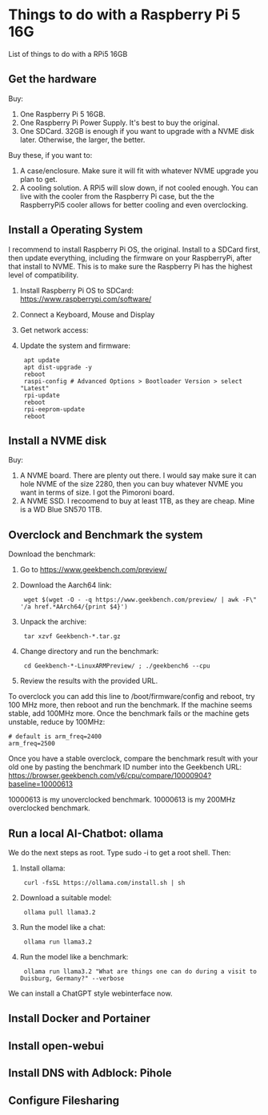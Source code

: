 # Things to do with a Raspberry Pi 5 16G

List of things to do with a RPi5 16GB

## Get the hardware

Buy:

1. One Raspberry Pi 5 16GB.
2. One Raspberry Pi Power Supply. It's best to buy the original.
3. One SDCard. 32GB is enough if you want to upgrade with a NVME disk later. Otherwise, the larger, the better.

Buy these, if you want to:

1. A case/enclosure. Make sure it will fit with whatever NVME upgrade you plan to get.
2. A cooling solution. A RPi5 will slow down, if not cooled enough. You can live with the cooler from the Raspberry Pi case, but the the RaspberryPi5 cooler allows for better cooling and even overclocking.

## Install a Operating System

I recommend to install Raspberry Pi OS, the original. Install to a SDCard first, then update everything, including the firmware on your RaspberryPi, after that install to NVME. This is to make sure the Raspberry Pi has the highest level of compatibility.

1. Install Raspberry Pi OS to SDCard: https://www.raspberrypi.com/software/
2. Connect a Keyboard, Mouse and Display
3. Get network access:
4. Update the system and firmware:

        apt update
        apt dist-upgrade -y
        reboot
        raspi-config # Advanced Options > Bootloader Version > select "Latest"
        rpi-update
        reboot
        rpi-eeprom-update
        reboot

## Install a NVME disk

Buy:

1. A NVME board. There are plenty out there. I would say make sure it can hole NVME of the size 2280, then you can buy whatever NVME you want in terms of size. I got the Pimoroni board.
2. A NVME SSD. I recoomend to buy at least 1TB, as they are cheap. Mine is a WD Blue SN570 1TB.

## Overclock and Benchmark the system

Download the benchmark:

1. Go to https://www.geekbench.com/preview/
2. Download the Aarch64 link:

        wget $(wget -O - -q https://www.geekbench.com/preview/ | awk -F\" '/a href.*AArch64/{print $4}')

3. Unpack the archive:

        tar xzvf Geekbench-*.tar.gz

4. Change directory and run the benchmark:

        cd Geekbench-*-LinuxARMPreview/ ; ./geekbench6 --cpu

5. Review the results with the provided URL.

To overclock you can add this line to /boot/firmware/config and reboot, try 100 MHz more, then reboot and run the benchmark. If the machine seems stable, add 100MHz more. Once the benchmark fails or the machine gets unstable, reduce by 100MHz:

    # default is arm_freq=2400
    arm_freq=2500

Once you have a stable overclock, compare the benchmark result with your old one by pasting the benchmark ID number into the Geekbench URL:
https://browser.geekbench.com/v6/cpu/compare/10000904?baseline=10000613

10000613 is my unoverclocked benchmark. 10000613 is my 200MHz overclocked benchmark.

## Run a local AI-Chatbot: ollama

We do the next steps as root. Type sudo -i to get a root shell. Then:

1. Install ollama:

        curl -fsSL https://ollama.com/install.sh | sh

2. Download a suitable model:

        ollama pull llama3.2

3. Run the model like a chat:

        ollama run llama3.2

4. Run the model like a benchmark:

        ollama run llama3.2 "What are things one can do during a visit to Duisburg, Germany?" --verbose

We can install a ChatGPT style webinterface now.

## Install Docker and Portainer

## Install open-webui

## Install DNS with Adblock: Pihole

## Configure Filesharing
